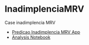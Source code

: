 # InadimplenciaMRV
Case inadimplencia MRV

- [Predicao Inadimplencia MRV App ](https://inadimplenciamrv.herokuapp.com/)
- [Analysis Notebook](https://github.com/lhtreis/InadimplenciaMRV/blob/main/MRV_INADIMPLENCIA.ipynb)

